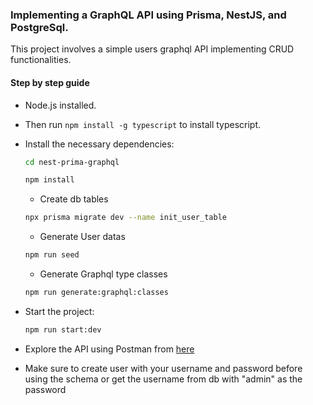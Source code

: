 ### Implementing a GraphQL API using Prisma, NestJS, and PostgreSql.

This project involves a simple users graphql API implementing CRUD functionalities.

#### Step by step guide
- Node.js installed.
- Then run `npm install -g typescript` to install typescript.

- Install the necessary dependencies:

  ```bash
  cd nest-prima-graphql
  ```

  ```bash
  npm install
  ```
  
  - Create db tables  
  ```bash
  npx prisma migrate dev --name init_user_table
  ```

  - Generate User datas
  ```bash
  npm run seed  
  ```
  
  - Generate Graphql type classes
  ```bash
  npm run generate:graphql:classes
  ```

- Start the project:

  ```bash
  npm run start:dev
  ```

- Explore the API using Postman from [here](https://www.getpostman.com/collections/429ed2106370a091777f)

- Make sure to create user with your username and password before using the schema or get the username from db with "admin" as the password



